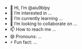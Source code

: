 - 👋 Hi, I’m @aiu9blpy
- 👀 I’m interested in ...
- 🌱 I’m currently learning ...
- 💞️ I’m looking to collaborate on ...
- 📫 How to reach me ...
- 😄 Pronouns: ...
- ⚡ Fun fact: ...

<!---
aiu9blpy/aiu9blpy is a ✨ special ✨ repository because its `README.md` (this file) appears on your GitHub profile.
You can click the Preview link to take a look at your changes.
--->
